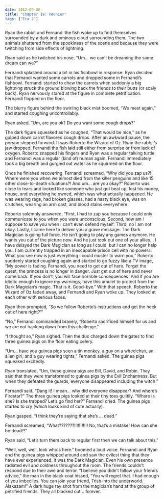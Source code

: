 ```yaml
---
date: 2012-09-30
title: "Chapter 19: Reunion"
tags: ["Era 2"]
---
```


Ryan the rabbit and Fernandi the fish woke up to find themselves surrounded by a dark and ominous cloud surrounding them. The two animals shuttered from the spookiness of the scene and because they were twitching from side effects of lightning. 

Ryan said as he twitched his nose, “Um... we can’t be dreaming the same dream can we?”

Fernandi splashed around a bit in his fishbowl in response. Ryan decided that Fernandi wanted some carrots and dropped some in Fernandi’s fishbowl. Fernandi started to chew the carrots when suddenly a big lightning struck the ground blowing back the friends to their butts (or scaly back). Ryan nervously stared at the figure in complete petrification. Fernandi flopped on the floor.  

The blurry figure behind the swirling black mist boomed, “We meet again,” and started coughing uncontrollably. 

Ryan asked, “Um, are you ok? Do you want some cough drops?” 

The dark figure squeaked as he coughed, “That would be nice,” as he gulped down carrot flavored cough drops. After an awkward pause, the person stepped forward. It was Roberto the Wizard of Oz. Ryan the rabbit’s jaw dropped. Fernandi the fish laid still either from surprise or from lack of oxygen. Roberto snapped his fingers and Ryan was a regular talking turtle and Fernandi was a regular (kind of) human again. Fernandi immediately took a big breath and gurgled out water as he squirmed on the floor. 

Once he finished recovering, Fernandi screamed, “Why did you zap us?! Where were you when we almost died from the killer penguins and like 15 other close-to-death situations?! And um... are you okay?” Roberto was close to tears and looked like someone who just got beat up, lost his money, house, and everything he owned, which was what actually happened. He was wearing rags, had broken glasses, had a nasty black eye, was on crutches, wearing an arm cast, and blood stains everywhere.

Roberto solemnly answered, “First, I had to zap you because I could only communicate to you when you were unconscious. Second, how am I suppose to save you when I can’t even defend myself. Third, no I am not okay. Lastly, I came here to deliver you a grave message. The Dark Magician is going full force. He isn’t going to play any games anymore. He wants you out of the picture now. And he just took out one of your allies... I have delayed the Dark Magician as long as I could, but I can no longer help you. I am currently trapped in an inescapable prison cell with no powers. What you see now is just everything I could muster to warn you,” Roberto suddenly started coughing again and started to go fuzzy like a TV image, “My power is fading. Fernandi, you need to get out of here. Forget the quest; the princess is no longer in danger. Just get out of here and never come back. If you don’t, you will face horrible consequences. And if you are idiotic enough to ignore my warnings, have this amulet to protect from the Dark Magician’s magic. That is it. Good-bye.” With that speech, Roberto the Wizard of Oz faded away, and Fernandi and Ryan woke up. They looked at each other with serious faces.

Ryan then prompted, “So we follow Roberto’s instructions and get the heck out of here right?”’

“No,” Fernandi commanded bravely, “Roberto sacrificed himself for us and we are not backing down from this challenge.”

“I thought so,” Ryan sighed. Then the duo charged down the gates to find three guinea pigs on the floor eating celery. 

“Um... have you guinea pigs seen a tin monkey, a guy on a wheelchair, an alien girl, and a guy wearing tights,” Fernandi asked. The guinea pigs squeaked excitedly. 

Ryan translated, “Um, these guinea pigs are Bill, David, and Robin. They said that they were transformed to guinea pigs by the Evil Enchantress. But when they defeated the guards, everyone disappeared including the witch.”

Fernandi said, “Dang it! I mean... why did everyone disappear? And where’s Firestar?” The three guinea pigs looked at their tiny toes guiltily. “Where is she? Is she trapped? Let’s go find her?” Fernandi cried. The guinea pigs started to cry (which looks kind of cute actually).

Ryan gasped, “I think they’re saying that she’s ... dead.”

Fernandi screamed, “What???????!!!!!!!!!!! No, that’s a mistake! How can she be dead?!” 

Ryan said, “Let’s turn them back to regular first then we can talk about this.”

“Well, well, well, look who's here.” boomed a loud voice. Fernandi and Ryan and the guinea pigs whipped around and saw the evilest thing that they have ever experienced. It was the Dark Magician. Even his own presence radiated evil and coldness throughout the room. The friends couldn’t respond due to their awe and terror. “I believe you didn’t follow your friends advice,” the man in the black coat hissed, “You will regret that. I had enough of you imbeciles. You can join your friend, Trish into the underworld. Alakazam!” A dark huge ray shot from the magician’s hand at the group of petrified friends. They all blacked out... forever.

